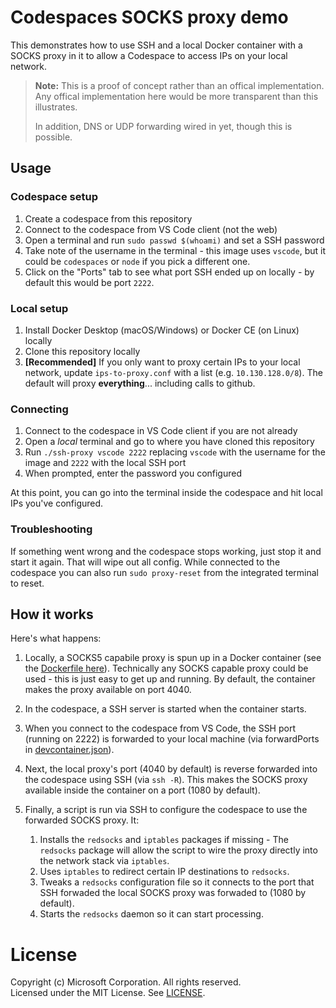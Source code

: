 # Codespaces SOCKS proxy demo

This demonstrates how to use SSH and a local Docker container with a SOCKS proxy in it to allow a Codespace to access IPs on your local network.

> **Note:** This is a proof of concept rather than an offical implementation. Any offical implementation here would be more transparent than this illustrates.
>
> In addition, DNS or UDP forwarding wired in yet, though this is possible.

## Usage

### Codespace setup
1. Create a codespace from this repository
2. Connect to the codespace from VS Code client (not the web)
4. Open a terminal and run `sudo passwd $(whoami)` and set a SSH password
5. Take note of the username in the terminal - this image uses `vscode`, but it could be `codespaces` or `node` if you pick a different one.
6. Click on the "Ports" tab to see what port SSH ended up on locally - by default this would be port `2222`.

### Local setup
1. Install Docker Desktop (macOS/Windows) or Docker CE (on Linux) locally
2. Clone this repository locally
3. **[Recommended]** If you only want to proxy certain IPs to your local network, update `ips-to-proxy.conf` with a list (e.g. `10.130.128.0/8`). The default will proxy **everything**... including calls to github.

### Connecting
1. Connect to the codespace in VS Code client if you are not already
2. Open a *local* terminal and go to where you have cloned this repository
3. Run `./ssh-proxy vscode 2222` replacing `vscode` with the username for the image and `2222` with the local SSH port
4. When prompted, enter the password you configured

At this point, you can go into the terminal inside the codespace and hit local IPs you've configured.

### Troubleshooting
If something went wrong and the codespace stops working, just stop it and start it again. That will wipe out all config.  While connected to the codespace you can also run `sudo proxy-reset` from the integrated terminal to reset.

## How it works

Here's what happens:

1. Locally, a SOCKS5 capabile proxy is spun up in a Docker container (see the [Dockerfile here](https://github.com/Chuxel/codespaces-proxy/blob/master/src/proxy/Dockerfile)). Technically any SOCKS capable proxy could be used - this is just easy to get up and running. By default, the container makes the proxy available on port 4040.

2. In the codespace, a SSH server is started when the container starts.

3. When you connect to the codespace from VS Code, the SSH port (running on 2222) is forwarded to your local machine (via forwardPorts in [devcontainer.json](https://github.com/Chuxel/codespaces-proxy/blob/master/.devcontainer/devcontainer.json)).

4. Next, the local proxy's port (4040 by default) is reverse forwarded into the codespace using SSH (via `ssh -R`). This makes the SOCKS proxy available inside the container on a port (1080 by default).

5. Finally, a script is run via SSH to configure the codespace to use the forwarded SOCKS proxy. It:
    1. Installs the `redsocks` and `iptables` packages if missing - The `redsocks` package will allow the script to wire the proxy directly into the network stack via `iptables`.
    2. Uses `iptables` to redirect certain IP destinations to `redsocks`.
    3. Tweaks a `redsocks` configuration file so it connects to the port that SSH forwaded the local SOCKS proxy was forwaded to (1080 by default).
    2. Starts the `redsocks` daemon so it can start processing.

# License
Copyright (c) Microsoft Corporation. All rights reserved. <br />
Licensed under the MIT License. See [LICENSE](./LICENSE).
